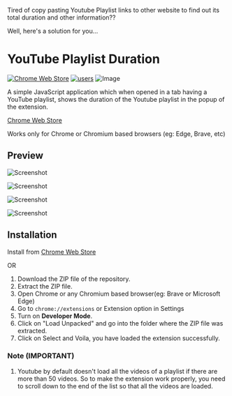 Tired of copy pasting Youtube Playlist links to other website to find out its total duration and other information??

Well, here's a solution for you...

# YouTube Playlist Duration
[![Chrome Web Store](https://img.shields.io/chrome-web-store/v/bpojpijaddmjkblcbkhnhhgjecmfmgil)]([https://chrome.google.com/webstore/detail/vertical-tabs/pddljdmihkpdfpkgmbhdomeeifpklgnm](https://chrome.google.com/webstore/detail/youtube-playlist-duration/bpojpijaddmjkblcbkhnhhgjecmfmgil))  [![users](https://img.shields.io/chrome-web-store/users/bpojpijaddmjkblcbkhnhhgjecmfmgil)]([https://chrome.google.com/webstore/detail/vertical-tabs/pddljdmihkpdfpkgmbhdomeeifpklgnm](https://chrome.google.com/webstore/detail/youtube-playlist-duration/bpojpijaddmjkblcbkhnhhgjecmfmgil))
![Image](https://drive.google.com/uc?id=10gAlttF1wdK2dHz6_P-V1Z30J0GTxif4)

A simple JavaScript application which when opened in a tab having a YouTube playlist, shows the duration of the Youtube playlist in the popup of the extension.

[Chrome Web Store](https://chrome.google.com/webstore/detail/youtube-playlist-duration/bpojpijaddmjkblcbkhnhhgjecmfmgil)

Works only for Chrome or Chromium based browsers (eg: Edge, Brave, etc)

## Preview

![Screenshot](https://drive.google.com/uc?id=1kdZ-74MhejOYQS7wvoG5nY1VCKCbfA3d)

![Screenshot](https://drive.google.com/uc?id=1XUXhgd7sJGCJBEO6kJc0pbukQWrR_w_8)

![Screenshot](https://drive.google.com/uc?id=1__wGcW89Ic7X7ZpJSpU2ELCNITqZr3P-)

![Screenshot](https://drive.google.com/uc?id=1VTEhheXwBv7EF0itFrl08YX6x4cPpSW0)

## Installation 

Install from [Chrome Web Store](https://chrome.google.com/webstore/detail/youtube-playlist-duration/bpojpijaddmjkblcbkhnhhgjecmfmgil)

OR

1. Download the ZIP file of the repository.
2. Extract the ZIP file.
3. Open Chrome or any Chromium based browser(eg: Brave or Microsoft Edge)
4. Go to `chrome://extensions` or Extension option in Settings 
5. Turn on **Developer Mode**.
6. Click on "Load Unpacked" and go into the folder where the ZIP file was extracted.
7. Click on Select and Voila, you have loaded the extension successfully.


### Note (IMPORTANT)

1. Youtube by default doesn't load all the videos of a playlist if there are more than 50 videos. So to make the extension work properly, you need to scroll down to the end of the list so that all the videos are loaded.
